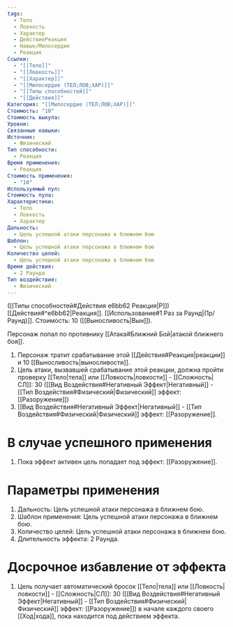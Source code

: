 ```yaml
---
tags:
  - Тело
  - Ловкость
  - Характер
  - ДействиеРеакция
  - Навык/Милосердие
  - Реакция
Ссылки:
  - "[[Тело]]"
  - "[[Ловкость]]"
  - "[[Характер]]"
  - "[[Милосердие (ТЕЛ;ЛОВ;ХАР)]]"
  - "[[Типы способностей]]"
  - "[[Действия]]"
Категория: "[[Милосердие (ТЕЛ;ЛОВ;ХАР)]]"
Стоимость: "10"
Стоимость выкупа:
Уровни:
Связанные навыки:
Источник:
  - Физический
Тип способности:
  - Реакция
Время применения:
  - Реакция
Стоимость применения:
  - "10"
Используемый пул:
Стоимость пула:
Характеристики:
  - Тело
  - Ловкость
  - Характер
Дальность:
  - Цель успешной атаки персонажа в ближнем бою
Шаблон:
  - Цель успешной атаки персонажа в ближнем бою
Количество целей:
  - Цель успешной атаки персонажа в ближнем бою
Время действия:
  - 2 Раунда
Тип воздействия:
  - Физический
---
```

([[Типы способностей#Действия e6bb62 Реакция|Р]]) [[Действия#^e6bb62|Реакция]]. [[Использование#1 Раз за Раунд|(1р/Раунд)]]. Стоимость: 10 ([[Выносливость|Вын]]). 

Персонаж попал по противнику [[Атака#Ближний Бой|атакой ближнего боя]]. 

1. Персонаж тратит срабатывание этой [[Действия#Реакция|реакции]] и 10 [[Выносливость|выносливости]]. 
2. Цель атаки, вызвавшей срабатывание этой реакции, должна пройти проверку [[Тело|тела]] или [[Ловкость|ловкости]] - [[Сложность|СЛ]]: 30 ([[Вид Воздействия#Негативный Эффект|Негативный]] - [[Тип Воздействия#Физический|Физический]] эффект: [[Разоружение]])
3. [[Вид Воздействия#Негативный Эффект|Негативный]] - [[Тип Воздействия#Физический|Физический]] эффект: [[Разоружение]].

# В случае успешного применения

1. Пока эффект активен цель попадает под эффект: [[Разоружение]]. 
# Параметры применения

1. Дальность: Цель успешной атаки персонажа в ближнем бою.
2. Шаблон применения: Цель успешной атаки персонажа в ближнем бою.
3. Количество целей: Цель успешной атаки персонажа в ближнем бою.
4. Длительность эффекта: 2 Раунда. 
# Досрочное избавление от эффекта

1. Цель получает автоматический бросок [[Тело|тела]] или [[Ловкость|ловкости]] - [[Сложность|СЛ]]: 30 ([[Вид Воздействия#Негативный Эффект|Негативный]] - [[Тип Воздействия#Физический|Физический]] эффект: [[Разоружение]]) в начале каждого своего [[Ход|хода]], пока находится под действием эффекта. 
